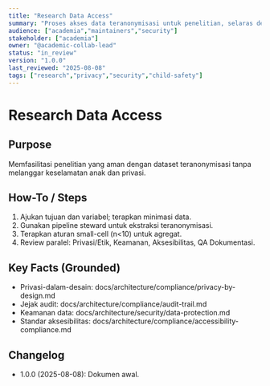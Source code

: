 ```yaml
---
title: "Research Data Access"
summary: "Proses akses data teranonymisasi untuk penelitian, selaras dengan privasi-dalam-desain dan keamanan."
audience: ["academia","maintainers","security"]
stakeholder: ["academia"]
owner: "@academic-collab-lead"
status: "in_review"
version: "1.0.0"
last_reviewed: "2025-08-08"
tags: ["research","privacy","security","child-safety"]
---
```


# Research Data Access

## Purpose
Memfasilitasi penelitian yang aman dengan dataset teranonymisasi tanpa melanggar keselamatan anak dan privasi.

## How-To / Steps
1) Ajukan tujuan dan variabel; terapkan minimasi data.
2) Gunakan pipeline steward untuk ekstraksi teranonymisasi.
3) Terapkan aturan small-cell (n<10) untuk agregat.
4) Review paralel: Privasi/Etik, Keamanan, Aksesibilitas, QA Dokumentasi.

## Key Facts (Grounded)
- Privasi-dalam-desain: docs/architecture/compliance/privacy-by-design.md
- Jejak audit: docs/architecture/compliance/audit-trail.md
- Keamanan data: docs/architecture/security/data-protection.md
- Standar aksesibilitas: docs/architecture/compliance/accessibility-compliance.md

## Changelog
- 1.0.0 (2025-08-08): Dokumen awal.
